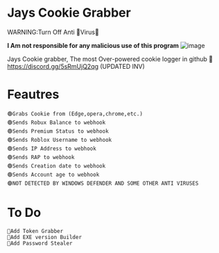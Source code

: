 # Jays Cookie Grabber

WARNING:Turn Off Anti 🦠Virus🦠

**I Am not responsible for any malicious use of this program**
![image](https://user-images.githubusercontent.com/123963555/221319125-e3d15631-fe3d-4fe1-905d-715e13dfc954.png)



Jays Cookie grabber, The most Over-powered cookie logger in github 🤯 
https://discord.gg/5sRmUjQ2qg (UPDATED INV)



# Feautres
	🟢Grabs Cookie from (Edge,opera,chrome,etc.)
	🟢Sends Robux Balance to webhook
	🟢Sends Premium Status to webhook
	🟢Sends Roblox Username to webhook
	🟢Sends IP Address to webhook
	🟢Sends RAP to webhook
	🟢Sends Creation date to webhook
	🟢Sends Account age to webhook
	🟣NOT DETECTED BY WINDOWS DEFENDER AND SOME OTHER ANTI VIRUSES
# To Do
	💎Add Token Grabber
	💎Add EXE version Builder
	💎Add Password Stealer
